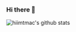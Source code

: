 ### Hi there 👋

![hiimtmac's github stats](https://github-readme-stats.vercel.app/api?username=hiimtmac&count_private=true&show_icons=true&theme=dark)

<!--
**hiimtmac/hiimtmac** is a ✨ _special_ ✨ repository because its `README.md` (this file) appears on your GitHub profile.

Here are some ideas to get you started:

- 🔭 I’m currently working on ...
- 🌱 I’m currently learning ...
- 👯 I’m looking to collaborate on ...
- 🤔 I’m looking for help with ...
- 💬 Ask me about ...
- 📫 How to reach me: ...
- 😄 Pronouns: ...
- ⚡ Fun fact: ...
-->
